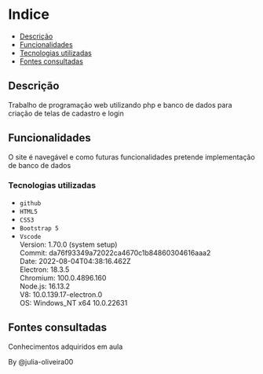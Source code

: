 # Indice

* [Descrição](#descri%C3%A7%C3%A3o)    
* [Funcionalidades](#funcionalidades)  
* [Tecnologias utilizadas](#tecnologias-utilizadas)  
* [Fontes consultadas](#fontes-consultadas)

## Descrição
Trabalho de programação web utilizando php e banco de dados para criação de telas de cadastro e login

## Funcionalidades
O site é navegável e como futuras funcionalidades pretende implementação de banco de dados

### Tecnologias utilizadas


* ``github`` 
* ``HTML5``
* ``CSS3``
* ``Bootstrap 5``
* ``Vscode``   
Version: 1.70.0 (system setup)  
Commit: da76f93349a72022ca4670c1b84860304616aaa2  
Date: 2022-08-04T04:38:16.462Z  
Electron: 18.3.5  
Chromium: 100.0.4896.160  
Node.js: 16.13.2  
V8: 10.0.139.17-electron.0  
OS: Windows_NT x64 10.0.22631  

## Fontes consultadas
Conhecimentos adquiridos em aula

By @julia-oliveira00
